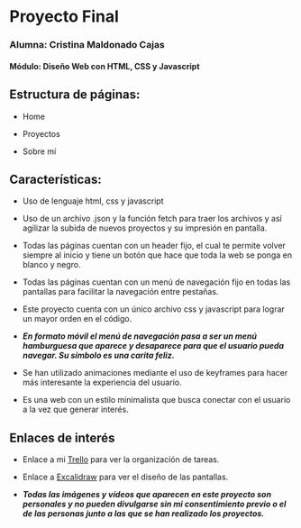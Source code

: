 # Proyecto Final
### Alumna: Cristina Maldonado Cajas

#### Módulo: Diseño Web con HTML, CSS y Javascript

## Estructura de páginas:

- Home 

- Proyectos 

- Sobre mí

## Características:

- Uso de lenguaje html, css y javascript

- Uso de un archivo .json y la función fetch para traer los archivos y así agilizar la subida de nuevos proyectos y su impresión en pantalla.

- Todas las páginas cuentan con un header fijo, el cual te permite volver siempre al inicio y tiene un botón que hace que toda la web se ponga en blanco y negro.

- Todas las páginas cuentan con un menú de navegación fijo en todas las pantallas para facilitar la navegación entre pestañas.

- Este proyecto cuenta con un único archivo css y javascript para lograr un mayor orden en el código.

- _**En formato móvil el menú de navegación pasa a ser un menú hamburguesa que aparece y desaparece para que el usuario pueda navegar. Su símbolo es una carita feliz.**_

- Se han utilizado animaciones mediante el uso de keyframes para hacer más interesante la experiencia del usuario.

- Es una web con un estilo minimalista que busca conectar con el usuario a la vez que generar interés.

## Enlaces de interés

* Enlace a mi [Trello](https://trello.com/b/hRuRYpMs/proyecto-final) para ver la organización de tareas.

* Enlace a [Excalidraw](https://excalidraw.com/#room=e0ecf7656b178379984b,qVqirQoaqW5HEZZu8rljsQ/) para ver el diseño de las pantallas.

- _**Todas las imágenes y vídeos que aparecen en este proyecto son personales y no pueden divulgarse sin mi consentimiento previo o el de las personas junto a las que se han realizado los proyectos.**_
